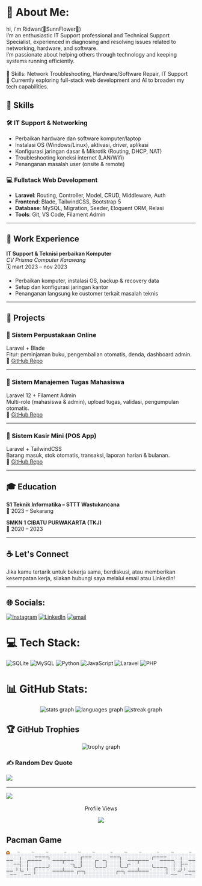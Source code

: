 # 💫 About Me:

hi, i'm Ridwan(🌻SunnFlower🌻)<br> I’m an enthusiastic IT Support professional and Technical Support Specialist, experienced in diagnosing and resolving issues related to networking, hardware, and software.<br>I’m passionate about helping others through technology and keeping systems running efficiently.<br><br>🔧 Skills: Network Troubleshooting, Hardware/Software Repair, IT Support<br>🌱 Currently exploring full-stack web development and AI to broaden my tech capabilities.
##

## 💼 Skills

### 🛠 IT Support & Networking
- Perbaikan hardware dan software komputer/laptop
- Instalasi OS (Windows/Linux), aktivasi, driver, aplikasi
- Konfigurasi jaringan dasar & Mikrotik (Routing, DHCP, NAT)
- Troubleshooting koneksi internet (LAN/Wifi)
- Penanganan masalah user (onsite & remote)

### 💻 Fullstack Web Development
- **Laravel**: Routing, Controller, Model, CRUD, Middleware, Auth
- **Frontend**: Blade, TailwindCSS, Bootstrap 5
- **Database**: MySQL, Migration, Seeder, Eloquent ORM, Relasi
- **Tools**: Git, VS Code, Filament Admin

---

## 🔧 Work Experience

**IT Support & Teknisi perbaikan Komputer**  
_CV Prisma Computer Karawang_  
🗓️ mart 2023 – nov 2023 
- Perbaikan komputer, instalasi OS, backup & recovery data  
- Setup dan konfigurasi jaringan kantor  
- Penanganan langsung ke customer terkait masalah teknis

---

## 📂 Projects

### 📌 Sistem Perpustakaan Online
Laravel + Blade  
Fitur: peminjaman buku, pengembalian otomatis, denda, dashboard admin.  
🔗 [GitHub Repo](https://github.com/SunnFlower47/projects-UAS-semester-2.git)

---

### 📌 Sistem Manajemen Tugas Mahasiswa
Laravel 12 + Filament Admin  
Multi-role (mahasiswa & admin), upload tugas, validasi, pengumpulan otomatis.  
🔗 [GitHub Repo](https://github.com/yourusername/sistem-tugas)


---

### 📌 Sistem Kasir Mini (POS App)
Laravel + TailwindCSS  
Barang masuk, stok otomatis, transaksi, laporan harian & bulanan.  
🔗 [GitHub Repo](https://github.com/yourusername/pos-laravel)

---

## 🎓 Education

**S1 Teknik Informatika – STTT Wastukancana**  
📅 2023 – Sekarang

**SMKN 1 CIBATU PURWAKARTA (TKJ)**  
📅 2020 – 2023

---

## ☕ Let's Connect

Jika kamu tertarik untuk bekerja sama, berdiskusi, atau memberikan kesempatan kerja, silakan hubungi saya melalui email atau LinkedIn!

---

## 🌐 Socials:
[![Instagram](https://img.shields.io/badge/Instagram-%23E4405F.svg?logo=Instagram&logoColor=white)](https://instagram.com/ridwannnn_____) [![LinkedIn](https://img.shields.io/badge/LinkedIn-%230077B5.svg?logo=linkedin&logoColor=white)](https://www.linkedin.com/in/ridwan-andrian-ra7474/) [![email](https://img.shields.io/badge/Email-D14836?logo=gmail&logoColor=white)](mailto:sunflower.ra74@gmail.com) 


###

# 💻 Tech Stack:
![SQLite](https://img.shields.io/badge/sqlite-%2307405e.svg?style=flat&logo=sqlite&logoColor=white) ![MySQL](https://img.shields.io/badge/mysql-4479A1.svg?style=flat&logo=mysql&logoColor=white) ![Python](https://img.shields.io/badge/python-3670A0?style=flat&logo=python&logoColor=ffdd54) ![JavaScript](https://img.shields.io/badge/javascript-%23323330.svg?style=flat&logo=javascript&logoColor=%23F7DF1E) ![Laravel](https://img.shields.io/badge/laravel-%23FF2D20.svg?style=flat&logo=laravel&logoColor=white) ![PHP](https://img.shields.io/badge/php-%23777BB4.svg?style=flat&logo=php&logoColor=white)


###
# 📊 GitHub Stats:

<div align="center">
  <img src="https://github-readme-stats.vercel.app/api?username=SunnFlower47&hide_title=false&hide_rank=false&show_icons=true&include_all_commits=false&count_private=true&disable_animations=false&theme=github_dark&locale=en&hide_border=true&order=3" height="150" alt="stats graph"  />
  <img src="https://github-readme-stats.vercel.app/api/top-langs?username=SunnFlower47&locale=en&hide_title=false&layout=compact&card_width=320&langs_count=5&theme=github_dark&hide_border=true&order=3" height="150" alt="languages graph"  />
  <img src="https://streak-stats.demolab.com?user=SunnFlower47&locale=en&mode=daily&theme=discord_old_blurple&hide_border=true&border_radius=5&order=2" height="150" alt="streak graph"  />
</div>

###
##

## 🏆 GitHub Trophies
<div align="center">
  <img src="https://github-profile-trophy.vercel.app?username=SunnFlower47&theme=dracula&column=-1&row=1&margin-w=8&margin-h=8&no-bg=true&no-frame=false&order=4" height="150" alt="trophy graph"  />
</div>

### ✍️ Random Dev Quote
![](https://quotes-github-readme.vercel.app/api?type=horizontal&theme=radical)

---
[![](https://visitcount.itsvg.in/api?id=SunnFlower47&icon=0&color=0)](https://visitcount.itsvg.in)

<div align="center">
<P>Profile Views<P>
  <img src="https://profile-counter.glitch.me/SunnFlower47/count.svg?"  />
</div>

<!-- Proudly created with GPRM ( https://gprm.itsvg.in ) -->
## Pacman Game 
<picture>
  <source media="(prefers-color-scheme: dark)" srcset="https://raw.githubusercontent.com/SunnFlower47/SunnFlower47/output/pacman-contribution-graph-dark.svg">
  <source media="(prefers-color-scheme: light)" srcset="https://raw.githubusercontent.com/SunnFlower47/SunnFlower47/output/pacman-contribution-graph.svg">
  <img alt="pacman contribution graph" src="https://raw.githubusercontent.com/SunnFlower47/SunnFlower47/output/pacman-contribution-graph.svg">
</picture>

